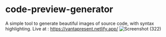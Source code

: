# code-preview-generator
A simple tool to generate beautiful images of source code, with syntax highlighting.
Live at : https://vantapresent.netlify.app/
![Screenshot (322)](https://user-images.githubusercontent.com/76845396/174573729-192d41af-9cc4-4376-9f31-f3f6e8034dab.png)
